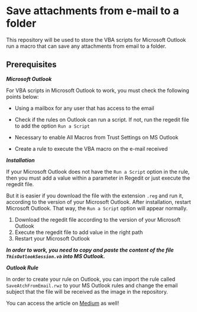 # Save attachments from e-mail to a folder

This repository will be used to store the VBA scripts for Microsoft Outlook run a macro that can save any attachments from email to a folder.

## **Prerequisites**

***Microsoft Outlook***

For VBA scripts in Microsoft Outlook to work, you must check the following points below:
    
*  Using a mailbox for any user that has access to the email

*  Check if the rules on Outlook can run a script. If not, run the regedit file to add the option `Run a Script`

*  Necessary to enable All Macros from Trust Settings on MS Outlook

*  Create a rule to execute the VBA macro on the e-mail received

***Installation***

If your Microsoft Outlook does not have the `Run a Script` option in the rule, then you must add a value within a parameter in Regedit or just execute the regedit file.

But it is easier if you download the file with the extension `.reg` and run it, according to the version of your Microsoft Outlook. After installation, restart Microsoft Outlook.
That way, the `Run a Script` option will appear normally.

1.  Download the regedit file according to the version of your Microsoft Outlook
2.  Execute the regedit file to add value in the right path
3.  Restart your Microsoft Outlook

***In order to work, you need to copy and paste the content of the file `ThisOutlookSession.vb` into MS Outlook.***

***Outlook Rule***

In order to create your rule on Outlook, you can import the rule called `SaveAtchFromEmail.rwz` to your MS Outlook rules and change the email subject that the file will be received as the image in the repository.

You can access the article on [Medium](https://guimatheus92.medium.com/save-attachments-from-e-mail-to-a-folder-with-ms-outlook-vba-2382d3917abc "Medium") as well!
